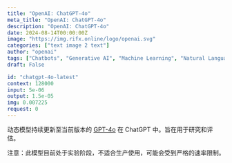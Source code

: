 ```yaml
---
title: "OpenAI: ChatGPT-4o"
meta_title: "OpenAI: ChatGPT-4o"
description: "OpenAI: ChatGPT-4o"
date: 2024-08-14T00:00:00Z
image: "https://img.rifx.online/logo/openai.svg"
categories: ["text image 2 text"]
author: "openai"
tags: ["Chatbots", "Generative AI", "Machine Learning", "Natural Language Processing"]
draft: False

id: "chatgpt-4o-latest"
context: 128000
input: 5e-06
output: 1.5e-05
img: 0.007225
request: 0
---
```


动态模型持续更新至当前版本的 [GPT-4o](/openai/gpt-4o) 在 ChatGPT 中。旨在用于研究和评估。

注意：此模型目前处于实验阶段，不适合生产使用，可能会受到严格的速率限制。

